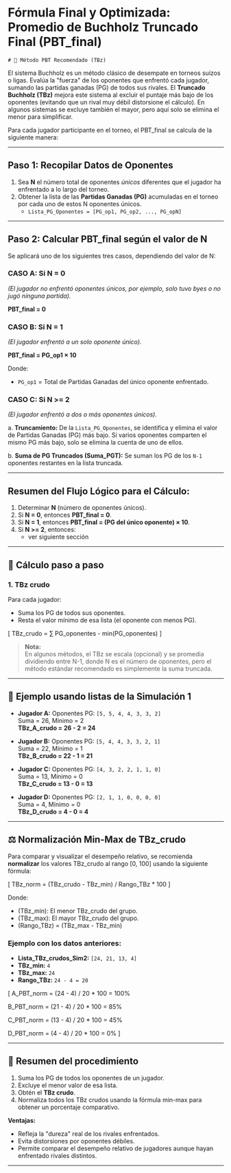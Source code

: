 # Fórmula Final y Optimizada: Promedio de Buchholz Truncado Final (PBT_final)

    # 🏅 Método PBT Recomendado (TBz)

El sistema Buchholz es un método clásico de desempate en torneos suizos o ligas. Evalúa la "fuerza" de los oponentes que enfrentó cada jugador, sumando las partidas ganadas (PG) de todos sus rivales. El **Truncado Buchholz (TBz)** mejora este sistema al excluir el puntaje más bajo de los oponentes (evitando que un rival muy débil distorsione el cálculo). En algunos sistemas se excluye también el mayor, pero aquí solo se elimina el menor para simplificar.

Para cada jugador participante en el torneo, el PBT_final se calcula de la siguiente manera:

---

## Paso 1: Recopilar Datos de Oponentes

1.  Sea **N** el número total de oponentes *únicos* diferentes que el jugador ha enfrentado a lo largo del torneo.
2.  Obtener la lista de las **Partidas Ganadas (PG)** acumuladas en el torneo por cada uno de estos N oponentes únicos.
    *   `Lista_PG_Oponentes = [PG_op1, PG_op2, ..., PG_opN]`

---

## Paso 2: Calcular PBT_final según el valor de N

Se aplicará uno de los siguientes tres casos, dependiendo del valor de N:

### CASO A: Si N = 0
   *(El jugador no enfrentó oponentes únicos, por ejemplo, solo tuvo byes o no jugó ninguna partida).*

   **PBT_final = 0**

### CASO B: Si N = 1
   *(El jugador enfrentó a un solo oponente único).*

   **PBT_final = PG_op1 × 10**

   Donde:
   *   `PG_op1` = Total de Partidas Ganadas del único oponente enfrentado.

### CASO C: Si N >= 2
   *(El jugador enfrentó a dos o más oponentes únicos).*

   a.  **Truncamiento:**
       De la `Lista_PG_Oponentes`, se identifica y elimina el valor de Partidas Ganadas (PG) más bajo. Si varios oponentes comparten el mismo PG más bajo, solo se elimina la cuenta de uno de ellos.

   b.  **Suma de PG Truncados (Suma_PGT):**
       Se suman los PG de los `N-1` oponentes restantes en la lista truncada.

---

## Resumen del Flujo Lógico para el Cálculo:

1.  Determinar **N** (número de oponentes únicos).
2.  Si **N = 0**, entonces **PBT_final = 0**.
3.  Si **N = 1**, entonces **PBT_final = (PG del único oponente) × 10**.
4.  Si **N >= 2**, entonces:
    *   ver siguiente sección

---

## 🧮 Cálculo paso a paso

### 1. **TBz crudo**

Para cada jugador:
- Suma los PG de todos sus oponentes.
- Resta el valor mínimo de esa lista (el oponente con menos PG).

\[
TBz_crudo = ∑ PG_oponentes - min(PG_oponentes)
\]

> **Nota:**  
> En algunos métodos, el TBz se escala (opcional) y se promedia dividiendo entre N-1, donde N es el número de oponentes, pero el método estándar recomendado es simplemente la suma truncada.

---

## 📝 Ejemplo usando listas de la Simulación 1

- **Jugador A:** Oponentes PG: `[5, 5, 4, 4, 3, 3, 2]`  
  Suma = 26, Mínimo = 2  
  **TBz_A_crudo = 26 - 2 = 24**

- **Jugador B:** Oponentes PG: `[5, 4, 4, 3, 3, 2, 1]`  
  Suma = 22, Mínimo = 1  
  **TBz_B_crudo = 22 - 1 = 21**

- **Jugador C:** Oponentes PG: `[4, 3, 2, 2, 1, 1, 0]`  
  Suma = 13, Mínimo = 0  
  **TBz_C_crudo = 13 - 0 = 13**

- **Jugador D:** Oponentes PG: `[2, 1, 1, 0, 0, 0, 0]`  
  Suma = 4, Mínimo = 0  
  **TBz_D_crudo = 4 - 0 = 4**

---

## ⚖️ Normalización Min-Max de TBz_crudo

Para comparar y visualizar el desempeño relativo, se recomienda **normalizar** los valores TBz_crudo al rango [0, 100] usando la siguiente fórmula:

\[
TBz_norm = (TBz_crudo - TBz_min) / Rango_TBz * 100
\]

Donde:
- \(TBz_min\): El menor TBz_crudo del grupo.
- \(TBz_max\): El mayor TBz_crudo del grupo.
- \(Rango_TBz\) = (TBz_max - TBz_min)

### **Ejemplo con los datos anteriores:**

- **Lista_TBz_crudos_Sim2:** `[24, 21, 13, 4]`
- **TBz_min:** `4`
- **TBz_max:** `24`
- **Rango_TBz:** `24 - 4 = 20`

\[
A_PBT_norm = (24 - 4) / 20 * 100 = 100%

B_PBT_norm = (21 - 4) / 20 * 100 = 85%

C_PBT_norm = (13 - 4) / 20 * 100 = 45%

D_PBT_norm = (4 - 4) / 20 * 100 = 0%
\]

---

## 📌 Resumen del procedimiento

1. Suma los PG de todos los oponentes de un jugador.
2. Excluye el menor valor de esa lista.
3. Obtén el **TBz crudo**.
4. Normaliza todos los TBz crudos usando la fórmula min-max para obtener un porcentaje comparativo.

**Ventajas:**  
- Refleja la "dureza" real de los rivales enfrentados.
- Evita distorsiones por oponentes débiles.
- Permite comparar el desempeño relativo de jugadores aunque hayan enfrentado rivales distintos.

---
